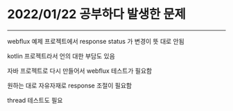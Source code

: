 # 2022/01/22 공부하다 발생한 문제

---

webflux 예제 프로젝트에서 response status 가 변경이 뜻 대로 안됨

kotlin 프로젝트라서 언의 대한 부담도 있음

자바 프로젝트로 다시 만들어서 webflux 테스트가 필요함

원하는 대로 자유자재로 response 조절이 필요함

thread 테스트도 필요